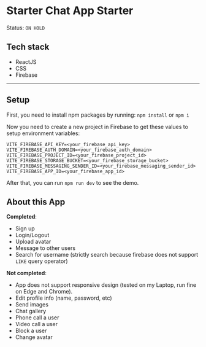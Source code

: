 # Starter Chat App Starter 

Status: `ON HOLD`

## Tech stack

* ReactJS
* CSS
* Firebase

---

## Setup
First, you need to install npm packages by running:
`npm install` or `npm i`

Now you need to create a new project in Firebase to get these values to setup environment variables:

```
VITE_FIREBASE_API_KEY=<your_firebase_api_key>
VITE_FIREBASE_AUTH_DOMAIN=<your_firebase_auth_domain>
VITE_FIREBASE_PROJECT_ID=<your_firebase_project_id>
VITE_FIREBASE_STORAGE_BUCKET=<your_firebase_storage_bucket>
VITE_FIREBASE_MESSAGING_SENDER_ID=<your_firebase_messaging_sender_id>
VITE_FIREBASE_APP_ID=<your_firebase_app_id>
```

After that, you can run `npm run dev` to see the demo.

## About this App

**Completed**:

* Sign up
* Login/Logout
* Upload avatar
* Message to other users
* Search for username (strictly search because firebase does not support `LIKE` query operator)

**Not completed**:

* App does not support responsive design (tested on my Laptop, run fine on Edge and Chrome).
* Edit profile info (name, password, etc)
* Send images
* Chat gallery
* Phone call a user
* Video call a user
* Block a user
* Change avatar